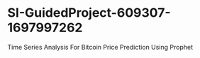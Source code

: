 # SI-GuidedProject-609307-1697997262
<p>Time Series Analysis For Bitcoin Price Prediction Using Prophet</p>
